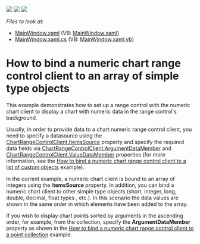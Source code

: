 <!-- default badges list -->
![](https://img.shields.io/endpoint?url=https://codecentral.devexpress.com/api/v1/VersionRange/128568780/21.1.5%2B)
[![](https://img.shields.io/badge/Open_in_DevExpress_Support_Center-FF7200?style=flat-square&logo=DevExpress&logoColor=white)](https://supportcenter.devexpress.com/ticket/details/E5110)
[![](https://img.shields.io/badge/📖_How_to_use_DevExpress_Examples-e9f6fc?style=flat-square)](https://docs.devexpress.com/GeneralInformation/403183)
<!-- default badges end -->
<!-- default file list -->
*Files to look at*:

* [MainWindow.xaml](./CS/NumericRangeControlClient/MainWindow.xaml) (VB: [MainWindow.xaml](./VB/NumericRangeControlClient/MainWindow.xaml))
* [MainWindow.xaml.cs](./CS/NumericRangeControlClient/MainWindow.xaml.cs) (VB: [MainWindow.xaml.vb](./VB/NumericRangeControlClient/MainWindow.xaml.vb))
<!-- default file list end -->
# How to bind a numeric chart range control client to an array of simple type objects


<p>This example demonstrates how to set up a range control with the numeric chart client to display a chart with numeric data in the range control's background. </p><p>Usually, in order to provide data to a chart numeric range control client, you need to specify a datasource using the <a href="https://help.devexpress.com/#WPF/DevExpressXpfChartsRangeControlClientChartRangeControlClient_ItemsSourcetopic"><u>ChartRangeControlClient.ItemsSource</u></a> property and specify the required data fields via <a href="https://help.devexpress.com/#WPF/DevExpressXpfChartsRangeControlClientChartRangeControlClient_ArgumentDataMembertopic"><u>ChartRangeControlClient.ArgumentDataMember</u></a> and <a href="https://help.devexpress.com/#WPF/DevExpressXpfChartsRangeControlClientChartRangeControlClient_ValueDataMembertopic"><u>ChartRangeControlClient.ValueDataMember</u></a> properties (for more information, see the <a href="https://www.devexpress.com/Support/Center/CodeCentral/ViewExample.aspx?exampleId=E5193"><u>How to bind a numeric chart range control client to a list of custom objects</u></a> example).</p><p>In the current example, a numeric chart client is bound to an array of integers using the I<strong>temsSource</strong> property. In addition, you can bind a numeric chart client to other simple type objects (short, integer, long,  double, decimal, float types , etc.). In this scenario the data values are shown in the same order in which elements have been added to the array.</p><p>If you wish to display chart points sorted by arguments in the ascending order, for example, from the collection, specify the <strong>ArgumentDataMember </strong>property as shown in the <a href="https://www.devexpress.com/Support/Center/CodeCentral/ViewExample.aspx?exampleId=E5190"><u>How to bind a numeric chart range control client to a point collection</u></a> example.</p>

<br/>


